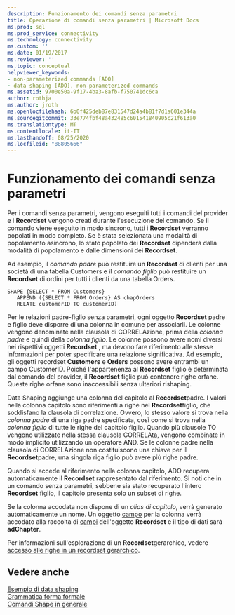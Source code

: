 ```yaml
---
description: Funzionamento dei comandi senza parametri
title: Operazione di comandi senza parametri | Microsoft Docs
ms.prod: sql
ms.prod_service: connectivity
ms.technology: connectivity
ms.custom: ''
ms.date: 01/19/2017
ms.reviewer: ''
ms.topic: conceptual
helpviewer_keywords:
- non-parameterized commands [ADO]
- data shaping [ADO], non-parameterized commands
ms.assetid: 9700e50a-9f17-4ba3-8afb-f750741dc6ca
author: rothja
ms.author: jroth
ms.openlocfilehash: 6b0f425deb87e831547d24a4b81f7d1a601e344a
ms.sourcegitcommit: 33e774fbf48a432485c601541840905c21f613a0
ms.translationtype: MT
ms.contentlocale: it-IT
ms.lasthandoff: 08/25/2020
ms.locfileid: "88805666"
---
```

# <a name="operation-of-non-parameterized-commands"></a>Funzionamento dei comandi senza parametri
Per i comandi senza parametri, vengono eseguiti tutti i comandi del provider e i **Recordset** vengono creati durante l'esecuzione del comando. Se il comando viene eseguito in modo sincrono, tutti i **Recordset** verranno popolati in modo completo. Se è stata selezionata una modalità di popolamento asincrono, lo stato popolato dei **Recordset** dipenderà dalla modalità di popolamento e dalle dimensioni dei **Recordset**.  
  
 Ad esempio, il *comando padre* può restituire un **Recordset** di clienti per una società di una tabella Customers e il *comando figlio* può restituire un **Recordset** di ordini per tutti i clienti da una tabella Orders.  
  
```  
SHAPE {SELECT * FROM Customers}   
   APPEND ({SELECT * FROM Orders} AS chapOrders   
   RELATE customerID TO customerID)  
```  
  
 Per le relazioni padre-figlio senza parametri, ogni oggetto **Recordset** padre e figlio deve disporre di una colonna in comune per associarli. Le colonne vengono denominate nella clausola di CORRELAzione, prima della *colonna padre* e quindi della *colonna figlio*. Le colonne possono avere nomi diversi nei rispettivi oggetti **Recordset** , ma devono fare riferimento alle stesse informazioni per poter specificare una relazione significativa. Ad esempio, gli oggetti recordset **Customers** e **Orders** possono avere entrambi un campo CustomerID. Poiché l'appartenenza al **Recordset** figlio è determinata dal comando del provider, il **Recordset** figlio può contenere righe orfane. Queste righe orfane sono inaccessibili senza ulteriori rishaping.  
  
 Data Shaping aggiunge una colonna del capitolo al **Recordset**padre. I valori nella colonna capitolo sono riferimenti a righe nel **Recordset**figlio, che soddisfano la clausola di correlazione. Ovvero, lo stesso valore si trova nella *colonna padre* di una riga padre specificata, così come si trova nella *colonna figlio* di tutte le righe del capitolo figlio. Quando più clausole TO vengono utilizzate nella stessa clausola CORRELAta, vengono combinate in modo implicito utilizzando un operatore AND. Se le colonne padre nella clausola di CORRELAzione non costituiscono una chiave per il **Recordset**padre, una singola riga figlio può avere più righe padre.  
  
 Quando si accede al riferimento nella colonna capitolo, ADO recupera automaticamente il **Recordset** rappresentato dal riferimento. Si noti che in un comando senza parametri, sebbene sia stato recuperato l'intero **Recordset** figlio, il capitolo presenta solo un subset di righe.  
  
 Se la colonna accodata non dispone di un *alias di capitolo*, verrà generato automaticamente un nome. Un oggetto [campo](../../reference/ado-api/field-object.md) per la colonna verrà accodato alla raccolta di [campi](../../reference/ado-api/fields-collection-ado.md) dell'oggetto **Recordset** e il tipo di dati sarà **adChapter**.  
  
 Per informazioni sull'esplorazione di un **Recordset**gerarchico, vedere [accesso alle righe in un recordset gerarchico](./accessing-rows-in-a-hierarchical-recordset.md).  
  
## <a name="see-also"></a>Vedere anche  
 [Esempio di data shaping](./data-shaping-example.md)   
 [Grammatica forma formale](./formal-shape-grammar.md)   
 [Comandi Shape in generale](./shape-commands-in-general.md)